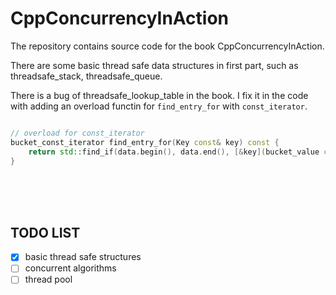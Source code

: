 # CppConcurrencyInAction
The repository contains source code for the book CppConcurrencyInAction.

There are some basic thread safe data structures in first part, such as threadsafe_stack, threadsafe_queue.

There is a bug of threadsafe_lookup_table in the book. I fix it in the code with adding an overload functin for `find_entry_for` with `const_iterator`.
```c++

// overload for const_iterator
bucket_const_iterator find_entry_for(Key const& key) const {
    return std::find_if(data.begin(), data.end(), [&key](bucket_value const& item){ return item.first == key;});
}

``` 


<br><br><br>
## TODO LIST
- [x] basic thread safe structures
- [ ] concurrent algorithms
- [ ] thread pool
